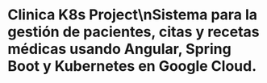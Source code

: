 # Clinica K8s Project\nSistema para la gestión de pacientes, citas y recetas médicas usando Angular, Spring Boot y Kubernetes en Google Cloud.
